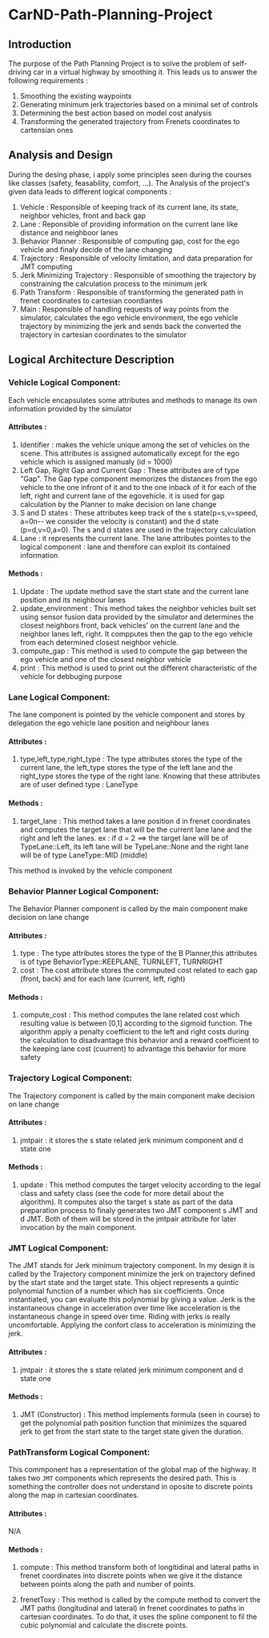 # CarND-Path-Planning-Project

## Introduction
The purpose of the Path Planning Project is to solve the problem of self-driving car in a virtual highway by smoothing it. This leads us to answer the following requirements :

1. Smoothing the existing waypoints
2. Generating minimum jerk trajectories based on a minimal set of controls
3. Determining the best action based on model cost analysis
4. Transforming the generated trajectory from Frenets coordinates to cartensian ones

## Analysis and Design
During the desing phase, i apply some principles seen during the courses like classes (safety, feasability, comfort, ...). The Analysis of the project's given data leads to different logical components :
1. Vehicle : Responsible of keeping track of its current lane, its state, neighbor vehicles, front and back gap
2. Lane : Reponsible of providing information on the current lane like distance and neighboor lanes
3. Behavior Planner : Responsible of computing gap, cost for the ego vehicle and finaly decide of the lane changing
4. Trajectory : Responsible of velocity limitation, and data preparation for JMT computing
5. Jerk Minimizing Trajectory : Responsible of smoothing the trajectory by constraining the calculation process to the minimum jerk 
6. Path Transform : Responsible of transforming the generated path in frenet coordinates to cartesian coordiantes
7. Main : Responsible of handling requests of way points from the simulator, calculates the ego vehicle environment, the ego vehicle trajectory by minimizing the jerk and sends back the converted the trajectory in cartesian coordinates to the simulator 

## Logical Architecture Description
### Vehicle Logical Component: 
Each vehicle encapsulates some attributes and methods to manage its own information provided by the simulator
#### Attributes :
1. Identifier : makes the vehicle unique among the set of vehicles on the scene. This attributes is assigned automatically except for the ego vehicle which is assigned manualy (id = 1000)
2. Left Gap, Right Gap and Current Gap : These attributes are of type "Gap". The Gap type component memorizes the distances from the ego vehicle to the one infront of it and to the one inback of it for each of the left, right and current lane of the egovehicle. it is used for gap calculation by the Planner to make decision on lane change
3. S and D states : These attributes keep track of the s state(p=s,v=speed, a=0n-- we consider the velocity is constant) and the d state (p=d,v=0,a=0). The s and d states are used in the trajectory calculation
4. Lane : it represents the current lane. The lane attributes pointes to the logical component : lane and therefore can exploit its contained information

#### Methods : 
1. Update : The update method save the start state and the current lane position and its neighbour lanes
2. update_environment : This method takes the neighbor vehicles built set using sensor fusion data provided by the simulator and determines the closest neighbors front, back vehicles'  on the current lane and the neighbor lanes left, right. It compputes then the gap to the ego vehicle from each determined closest neighbor vehicle.
3. compute_gap : This method is used to compute the gap between the ego vehicle and one of the closest neighbor vehicle
4. print : This method is used to print out the different characteristic of the vehicle for debbuging purpose

### Lane Logical Component: 
The lane component is pointed by the vehicle component and stores by delegation the ego vehicle lane position and neighbour lanes
#### Attributes :
1. type,left_type,right_type : The type attributes stores the type of the current lane, the left_type stores the type of the left lane and the right_type stores the type of the right lane. Knowing that these attributes are of user defined type : LaneType  

#### Methods : 
1. target_lane : This method takes a lane position d in frenet coordinates and computes the target lane that will be the current lane lane and the right and left the lanes.
ex : if d = 2  ==> the target lane will be of TypeLane::Left, its left lane will be TypeLane::None and the right lane will be of type LaneType::MID (middle)

This method is invoked by the vehicle component

### Behavior Planner Logical Component: 
The Behavior Planner component is called by the main component make decision on lane change
#### Attributes :
1. type : The type attributes stores the type of the B Planner,this attributes is of type BehaviorType::KEEPLANE, TURNLEFT, TURNRIGHT
2. cost : The cost attribute stores the commputed cost related to each gap (front, back) and for each lane (current, left, right)

#### Methods : 
1. compute_cost : This method computes the lane related cost which resulting value is between [0,1] according to the sigmoid function. The algorithm apply a penalty coefficient to the left and right costs during the calculation to disadvantage this behavior and a reward coefficient to the keeping lane cost (cuurrent) to advantage this behavior for more safety

### Trajectory Logical Component: 
The Trajectory component is called by the main component make decision on lane change
#### Attributes :
1. jmtpair : it stores the s state related jerk minimum component and d state one

#### Methods : 
1. update : This method computes the  target velocity according to the legal class and safety class (see the code for more detail about the algorithm). It computes also the target s state as part of the data preparation process to finaly generates two  JMT component s JMT and d JMT. Both of them will be stored in the jmtpair attribute for later invocation by the main component.

### JMT Logical Component: 
The JMT stands for Jerk minimum trajectory component. In my design it is called by the Trajectory component minimize the jerk on trajectory defined by the start state and the target state. This object represents a quintic polynomial function of a number which has six coefficients. Once instantiated, you can evaluate this polynomial by giving a value. Jerk is the instantaneous change in acceleration over time like acceleration is the instantaneous change in speed over time. Riding with jerks is really uncomfortable. Applying the confort class to acceleration is minimizing the jerk.

#### Attributes :
1. jmtpair : it stores the s state related jerk minimum component and d state one

#### Methods : 
1. JMT (Constructor) : This method implements formula (seen in course) to get the polynomial path position function that minimizes the squared jerk to get from the start state to the target state given the duration. 

### PathTransform Logical Component: 
This commponent has a representation of the global map of the highway. It takes two `JMT` components which represents the desired path. This is something the controller does not understand in oposite to discrete points along the map in cartesian coordinates.

#### Attributes :
N/A

#### Methods : 
1. compute : This method transform both of longitidinal and lateral paths in frenet coordinates into discrete points when we give it the distance between points along the path and number of points.

2. frenetToxy : This method is called by the compute method to convert the JMT paths (longitudinal and lateral) in frenet coordinates to paths in cartesian coordinates. To do that, it uses the spline component to fil the cubic polynomial and calculate the discrete points.




